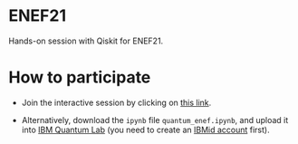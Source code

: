 # ENEF21
Hands-on session with Qiskit for ENEF21.

# How to participate

* Join the interactive session by clicking on [this link](https://mybinder.org/v2/gh/afonsofr/ENEF21/main?filepath=%2Fquantum_enef21.ipynb).

* Alternatively, download the `ipynb` file `quantum_enef.ipynb`, and upload it into [IBM Quantum Lab](https://quantum-computing.ibm.com/lab) (you need to create an [IBMid account](https://quantum-computing.ibm.com/) first).
